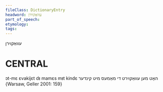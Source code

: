 ```yaml
---
fileClass: DictionaryEntry
headword: עוואַקויִרן
part_of_speech: 
etymology: 
tags: 
---
```

עוואַקויִרן

CENTRAL
========

ɔt-mɛ ɛvakijɛt dᵻ mamɛs mᵻt kindɛ האָט מען עוואַקויִרט די מאַמעס מיט קינדער {Warsaw, Geller 2001: 159}